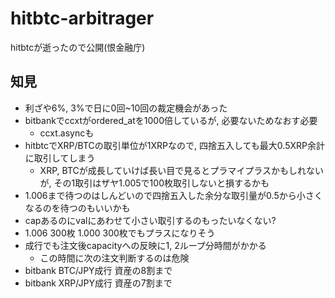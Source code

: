 # hitbtc-arbitrager
hitbtcが逝ったので公開(恨金融庁)

## 知見
* 利ざや6%, 3%で日に0回~10回の裁定機会があった
* bitbankでccxtがordered_atを1000倍しているが, 必要ないためなおす必要
  - ccxt.asyncも
* hitbtcでXRP/BTCの取引単位が1XRPなので, 四捨五入しても最大0.5XRP余計に取引してしまう
  - XRP, BTCが成長していけば長い目で見るとプラマイプラスかもしれないが,
  その1取引はザヤ1.005で100枚取引しないと損するかも
* 1.006まで待つのはしんどいので四捨五入した余分な取引量が0.5から小さくなるのを待つのもいいかも
* capあるのにvalにあわせて小さい取引するのもったいなくない?
* 1.006 300枚 1.000 300枚でもプラスになりそう
* 成行でも注文後capacityへの反映に1, 2ループ分時間がかかる
  - この時間に次の注文判断するのは危険
* bitbank BTC/JPY成行 資産の8割まで
* bitbank XRP/JPY成行 資産の7割まで
